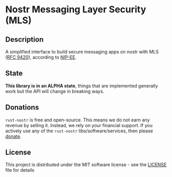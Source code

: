 # Nostr Messaging Layer Security (MLS)

## Description

A simplified interface to build secure messaging apps on nostr with MLS ([RFC 9420](https://datatracker.ietf.org/doc/html/rfc9420)), 
according to [NIP-EE](https://github.com/nostr-protocol/nips/pull/1427).

## State

**This library is in an ALPHA state**, things that are implemented generally work but the API will change in breaking ways.

## Donations

`rust-nostr` is free and open-source. This means we do not earn any revenue by selling it. Instead, we rely on your financial support. If you actively use any of the `rust-nostr` libs/software/services, then please [donate](https://rust-nostr.org/donate).

## License

This project is distributed under the MIT software license - see the [LICENSE](../../LICENSE) file for details

